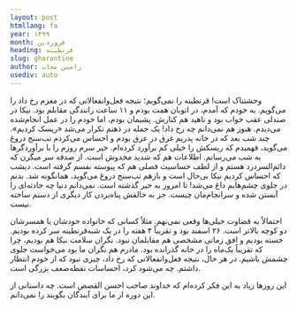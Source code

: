 ```yaml
---
layout: post
htmllang: fa
year: ۱۳۹۹
month: فروردین
heading: قرنطینه
slug: gharantine
author: رامین مجاب
usediv: auto
---
```


وحشتناک است! قرنطینه را نمی‌گویم؛ نتیجه فعل‌وانفعالاتی که در مغزم رخ داد را می‌گویم. به خودم که آمدم، در اتوبان همت بودم و ۱۱ ساعت رانندگی مقابلم بود. نیکا در صندلی عقب خواب بود و ناهید هم کنارش. پشیمان بودم، اما خودم را در عمل انجام‌شده می‌دیدم. هنوز هم نمی‌دانم چه رخ داد! یک جمله در ذهنم تکرار می‌شد «ریسک کردیم». چند شب بعد که در خانه پدریم غرق در عرق بودم و احساس می‌کردم تب‌سنج دروغ می‌گوید، فهمیدم که ریسکش را خیلی کم برآورد کرده‌ام. خیر سرم روزم را با برآوردگرها به شب می‌رسانم. اطلاعات هم که شدید مخدوش است. از صدقه سر میگرن که دائم‌السردرد هستم و از لطف حساسیت فصلی هم که پیوسته نفسم گرفته است. دیشب که احساس کردیم نیکا بی‌حال است و بازهم تب‌سنج دروغ می‌گوید، همانگونه شد. بدنم در جلوی چشم‌هایم داغ می‌شد! تا امروز به خیر گذشته است. نمی‌دانم دنیا چه حادثه‌ای را آبستن شده و سرانجام‌مان چیست. جز به خالقش پناه‌بردن کار دیگری از دستم ساخته نیست.

احتمالاً به قضاوت خیلی‌ها وقعی نمی‌نهم. مثلاً کسانی که خانواده خودشان یا همسرشان دو کوچه بالاتر است. ۲۶ اسفند بود و تقریباً ۴ هفته را در یک شبه‌قرنطینه سر کرده بودیم. خسته بودیم و افق زمانی مشخصی هم مقابلمان نبود. نگران سلامت نیکا هم بودیم، چرا که تقریباً یک‌ماه را در خانه گذرانده بود. مادرم هم نگران ما بود می‌خواست جلوی چشمش باشیم. در هر حال، نتیجه فعل‌وانفعالاتی که رخ داد، چیزی نبود که از خودم انتظار داشتم. چه می‌شود کرد، احساسات نقطه‌ضعف بزرگی است.

این روزها زیاد به این فکر کرده‌ام که خداوند صاحب احسن القصص است. چه داستانی از این دوره از ما برای آیندگان بگویند را نمی‌دانم.